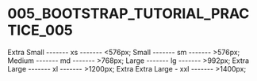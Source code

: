 # 005_BOOTSTRAP_TUTORIAL_PRACTICE_005
Extra Small  -------  xs  ------- <576px;
Small        -------  sm  ------- >576px;
Medium       -------  md  ------- >768px;
Large        -------  lg  ------- >992px;
Extra Large  -------  xl  ------- >1200px;
Extra Extra  Large -  xxl ------- >1400px;